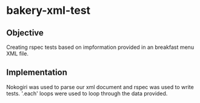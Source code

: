 # bakery-xml-test

## Objective
Creating rspec tests based on impformation provided in an breakfast menu XML file.

## Implementation
Nokogiri was used to parse our xml document and rspec was used to write tests. '.each' loops were used to loop through the data provided.

